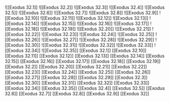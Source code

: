 ![[Exodus 32.1]]
![[Exodus 32.2]]
![[Exodus 32.3]]
![[Exodus 32.4]]
![[Exodus 32.5]]
![[Exodus 32.6]]
![[Exodus 32.7]]
![[Exodus 32.8]]
![[Exodus 32.9]]
![[Exodus 32.10]]
![[Exodus 32.11]]
![[Exodus 32.12]]
![[Exodus 32.13]]
![[Exodus 32.14]]
![[Exodus 32.15]]
![[Exodus 32.16]]
![[Exodus 32.17]]
![[Exodus 32.18]]
![[Exodus 32.19]]
![[Exodus 32.20]]
![[Exodus 32.21]]
![[Exodus 32.22]]
![[Exodus 32.23]]
![[Exodus 32.24]]
![[Exodus 32.25]]
![[Exodus 32.26]]
![[Exodus 32.27]]
![[Exodus 32.28]]
![[Exodus 32.29]]
![[Exodus 32.30]]
![[Exodus 32.31]]
![[Exodus 32.32]]
![[Exodus 32.33]]
![[Exodus 32.34]]
![[Exodus 32.35]]
[[Exodus 32.1]]
[[Exodus 32.10]]
[[Exodus 32.11]]
[[Exodus 32.12]]
[[Exodus 32.13]]
[[Exodus 32.14]]
[[Exodus 32.15]]
[[Exodus 32.16]]
[[Exodus 32.17]]
[[Exodus 32.18]]
[[Exodus 32.19]]
[[Exodus 32.2]]
[[Exodus 32.20]]
[[Exodus 32.21]]
[[Exodus 32.22]]
[[Exodus 32.23]]
[[Exodus 32.24]]
[[Exodus 32.25]]
[[Exodus 32.26]]
[[Exodus 32.27]]
[[Exodus 32.28]]
[[Exodus 32.29]]
[[Exodus 32.3]]
[[Exodus 32.30]]
[[Exodus 32.31]]
[[Exodus 32.32]]
[[Exodus 32.33]]
[[Exodus 32.34]]
[[Exodus 32.35]]
[[Exodus 32.4]]
[[Exodus 32.5]]
[[Exodus 32.6]]
[[Exodus 32.7]]
[[Exodus 32.8]]
[[Exodus 32.9]]
[[Exodus 32]]
